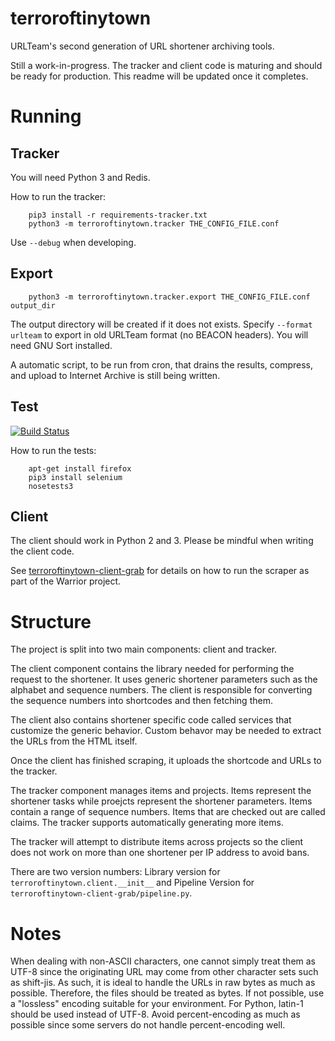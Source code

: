 terroroftinytown
================

URLTeam's second generation of URL shortener archiving tools.


Still a work-in-progress. The tracker and client code is maturing and should be ready for production. This readme will be updated once it completes.


Running
=======

Tracker
-------

You will need Python 3 and Redis.

How to run the tracker:

        pip3 install -r requirements-tracker.txt
        python3 -m terroroftinytown.tracker THE_CONFIG_FILE.conf

Use `--debug` when developing.

Export
-------

        python3 -m terroroftinytown.tracker.export THE_CONFIG_FILE.conf output_dir

The output directory will be created if it does not exists. Specify `--format urlteam` to export in old URLTeam format (no BEACON headers). You will need GNU Sort installed.

A automatic script, to be run from cron, that drains the results, compress, and upload to Internet Archive is still being written.


Test
----

[![Build Status](https://travis-ci.org/ArchiveTeam/terroroftinytown.svg?branch=master)](https://travis-ci.org/ArchiveTeam/terroroftinytown)

How to run the tests:

        apt-get install firefox
        pip3 install selenium
        nosetests3


Client
------

The client should work in Python 2 and 3. Please be mindful when writing the client code.

See [terroroftinytown-client-grab](https://github.com/ArchiveTeam/terroroftinytown-client-grab) for details on how to run the scraper as part of the Warrior project.


Structure
=========

The project is split into two main components: client and tracker.

The client component contains the library needed for performing the request to the shortener. It uses generic shortener parameters such as the alphabet and sequence numbers. The client is responsible for converting the sequence numbers into shortcodes and then fetching them. 

The client also contains shortener specific code called services that customize the generic behavior. Custom behavor may be needed to extract the URLs from the HTML itself.

Once the client has finished scraping, it uploads the shortcode and URLs to the tracker.

The tracker component manages items and projects. Items represent the shortener tasks while proejcts represent the shortener parameters. Items contain a range of sequence numbers. Items that are checked out are called claims. The tracker supports automatically generating more items.

The tracker will attempt to distribute items across projects so the client does not work on more than one shortener per IP address to avoid bans.

There are two version numbers: Library version for `terroroftinytown.client.__init__` and Pipeline Version for `terroroftinytown-client-grab/pipeline.py`.


Notes
=====

When dealing with non-ASCII characters, one cannot simply treat them as UTF-8 since the originating URL may come from other character sets such as shift-jis. As such, it is ideal to handle the URLs in raw bytes as much as possible. Therefore, the files should be treated as bytes. If not possible, use a "lossless" encoding suitable for your environment. For Python, latin-1 should be used instead of UTF-8. Avoid percent-encoding as much as possible since some servers do not handle percent-encoding well.



